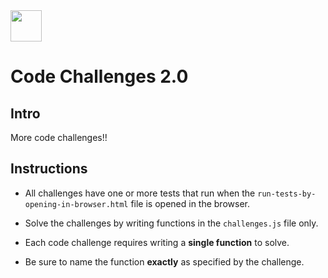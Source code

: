 <img src="https://i.imgur.com/2y0Lyzy.png" height="50">

# Code Challenges 2.0

## Intro

More code challenges!!

## Instructions

- All challenges have one or more tests that run when the `run-tests-by-opening-in-browser.html` file is opened in the browser. 

- Solve the challenges by writing functions in the `challenges.js` file only.

- Each code challenge requires writing a **single function** to solve.

- Be sure to name the function **exactly** as specified by the challenge.

